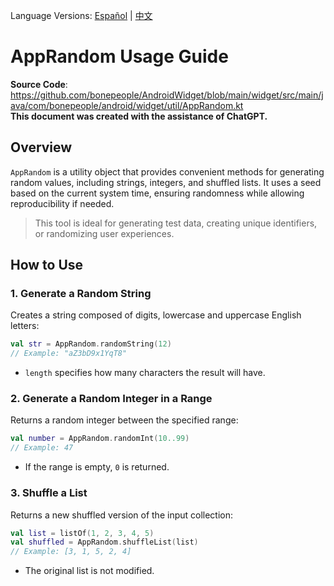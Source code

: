 Language Versions: [Español](./README.es-ES.md) | [中文](./README.zh-CN.md)

# AppRandom Usage Guide

**Source Code**: https://github.com/bonepeople/AndroidWidget/blob/main/widget/src/main/java/com/bonepeople/android/widget/util/AppRandom.kt  
**This document was created with the assistance of ChatGPT.**

## Overview

`AppRandom` is a utility object that provides convenient methods for generating random values, including strings, integers, and shuffled lists. It uses a seed based on the current system time, ensuring randomness while allowing reproducibility if needed.

> This tool is ideal for generating test data, creating unique identifiers, or randomizing user experiences.

## How to Use

### 1. Generate a Random String

Creates a string composed of digits, lowercase and uppercase English letters:

```kotlin
val str = AppRandom.randomString(12)
// Example: "aZ3bD9x1YqT8"
```

- `length` specifies how many characters the result will have.

### 2. Generate a Random Integer in a Range

Returns a random integer between the specified range:

```kotlin
val number = AppRandom.randomInt(10..99)
// Example: 47
```

- If the range is empty, `0` is returned.

### 3. Shuffle a List

Returns a new shuffled version of the input collection:

```kotlin
val list = listOf(1, 2, 3, 4, 5)
val shuffled = AppRandom.shuffleList(list)
// Example: [3, 1, 5, 2, 4]
```

- The original list is not modified.